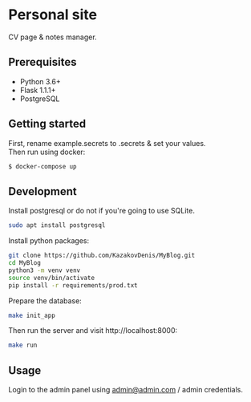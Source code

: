 # Personal site
CV page & notes manager.

## Prerequisites
* Python 3.6+
* Flask 1.1.1+
* PostgreSQL

## Getting started
First, rename example.secrets to .secrets & set your values.  
Then run using docker:
```sh
$ docker-compose up
```

## Development
Install postgresql or do not if you're going to use SQLite.
```sh
sudo apt install postgresql
```
Install python packages:
```sh
git clone https://github.com/KazakovDenis/MyBlog.git
cd MyBlog
python3 -m venv venv
source venv/bin/activate
pip install -r requirements/prod.txt
```
Prepare the database:
```sh
make init_app
```
Then run the server and visit http://localhost:8000:
```sh
make run
```

## Usage
Login to the admin panel using admin@admin.com / admin credentials.  
